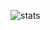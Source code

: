 ![stats](https://github-readme-stats.vercel.app/api?username=dribehub&count_private=true&show_icons=true&theme=tokyonight&include_all_commits=true&border_color=38bdae)
